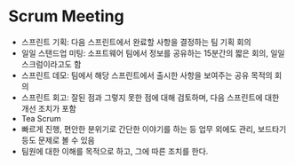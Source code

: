 # Scrum Meeting
- 스프린트 기획: 다음 스프린트에서 완료할 사항을 결정하는 팀 기획 회의
- 일일 스탠드업 미팅: 소프트웨어 팀에서 정보를 공유하는 15분간의 짧은 회의, 일일 스크럼이라고도 함
- 스프린트 데모: 팀에서 해당 스프린트에서 출시한 사항을 보여주는 공유 목적의 회의
- 스프린트 회고: 잘된 점과 그렇지 못한 점에 대해 검토하며, 다음 스프린트에 대한 개선 조치가 포함
- Tea Scrum
 - 빠르게 진행, 편안한 분위기로 간단한 이야기를 하는 등 업무 외에도 관리, 보드타기 등도 문제로 볼 수 있음
 - 팀원에 대한 이해를 목적으로 하고, 그에 따른 조치를 한다.